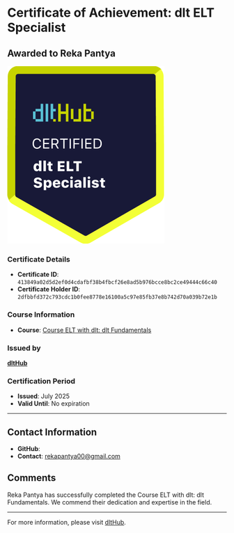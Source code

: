 
# Certificate of Achievement: dlt ELT Specialist

## Awarded to **Reka Pantya**

![Course Image](../badges/dlt_ELT_specialist.png)

### Certificate Details
- **Certificate ID**: `413849a02d5d2ef0d4cdafbf38b4fbcf26e8ad5b976bcce8bc2ce49444c66c40`
- **Certificate Holder ID**: `2dfbbfd372c793cdc1b0fee8778e16100a5c97e85fb37e8b742d70a039b72e1b`

### Course Information
- **Course**: [Course ELT with dlt: dlt Fundamentals](https://github.com/dlt-hub/dlthub-education/tree/main/courses/dlt_fundamentals_dec_2024)

### Issued by
[**dltHub**](https://dlthub.com/) 

### Certification Period
- **Issued**: July 2025
- **Valid Until**: No expiration

---

## Contact Information
- **GitHub**: 
- **Contact**: rekapantya00@gmail.com

## Comments
Reka Pantya has successfully completed the Course ELT with dlt: dlt Fundamentals. We commend their dedication and expertise in the field.

---

For more information, please visit [dltHub](https://dlthub.com/).
    